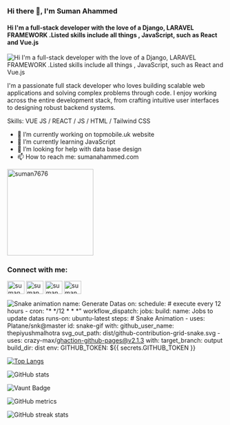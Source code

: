 ### Hi there 👋,  I'm Suman Ahammed
#### Hi I'm a full-stack developer with the love of a Django, LARAVEL FRAMEWORK .Listed skills include all things , JavaScript, such as React and Vue.js
![Hi I'm a full-stack developer with the love of a Django, LARAVEL FRAMEWORK .Listed skills include all things , JavaScript, such as React and Vue.js](https://media.licdn.com/dms/image/v2/D5616AQGjPrF2A3weHg/profile-displaybackgroundimage-shrink_350_1400/B56Zmkx_OIJ0AY-/0/1759406192852?e=1762992000&v=beta&t=BlB2xxxKqhqYBcHJECMFMBI_fKYf1-G-aH2_sO3l6zI)

I'm a passionate full stack developer who loves building scalable web applications and solving complex problems through code. I enjoy working across the entire development stack, from crafting intuitive user interfaces to designing robust backend systems.

Skills: VUE JS / REACT / JS / HTML / Tailwind CSS

- 🔭 I’m currently working on topmobile.uk website 
- 🌱 I’m currently learning JavaScript 
- 🤔 I’m looking for help with data base design 
- 📫 How to reach me: sumanahammed.com 

<p align="left"> <img src="https://komarev.com/ghpvc/?username=suman7676&label=Profile%20views&color=0e75b6&style=flat" hieght=200 width=200 alt="suman7676" /> </p>

<h3 align="left">Connect with me:</h3>
<p align="left">
<a href="[https://linkedin.com/in/suman ahammed](https://www.linkedin.com/in/full-stack-developer-suman/?lipi=urn%3Ali%3Apage%3Ad_flagship3_feed%3BRCTjya0AQ4CrEVsaUU805g%3D%3D)" target="blank"><img align="center" src="https://raw.githubusercontent.com/rahuldkjain/github-profile-readme-generator/master/src/images/icons/Social/linked-in-alt.svg" alt="suman ahammed" height="30" width="40" /></a>
<a href="[https://fb.com/suman ahammed](https://www.facebook.com/suman.ahammed.2024)" target="blank"><img align="center" src="https://raw.githubusercontent.com/rahuldkjain/github-profile-readme-generator/master/src/images/icons/Social/facebook.svg" alt="suman ahammed" height="30" width="40" /></a>
<a href="https://instagram.com/suman ahammed" target="blank"><img align="center" src="https://raw.githubusercontent.com/rahuldkjain/github-profile-readme-generator/master/src/images/icons/Social/instagram.svg" alt="suman ahammed" height="30" width="40" /></a>
<a href="https://sumanahammed.com" target="blank"><img align="center" src="https://raw.githubusercontent.com/rahuldkjain/github-profile-readme-generator/master/src/images/icons/Social/youtube.svg" alt="suman ahammed" height="30" width="40" /></a>
</p>

![Snake animation](https://github.com/thepiyushmalhotra/thepiyushmalhotra/blob/output/github-contribution-grid-snake.svg)
name: Generate Datas
on:
  schedule: # execute every 12 hours
    - cron: "* */12 * * *"
  workflow_dispatch:
jobs:
  build:
    name: Jobs to update datas
    runs-on: ubuntu-latest
    steps:
      # Snake Animation
      - uses: Platane/snk@master
        id: snake-gif
with:
          github_user_name: thepiyushmalhotra
          svg_out_path: dist/github-contribution-grid-snake.svg
      - uses: crazy-max/ghaction-github-pages@v2.1.3
        with:
          target_branch: output
          build_dir: dist
        env:
          GITHUB_TOKEN: ${{ secrets.GITHUB_TOKEN }}



[![Top Langs](https://github-readme-stats.vercel.app/api/top-langs/?username=suman7676)](https://github.com/anuraghazra/github-readme-stats)

![GitHub stats](https://github-readme-stats.vercel.app/api?username=suman7676&show_icons=true)  

![Vaunt Badge](https://api.vaunt.dev/v1/github/entities/suman7676/contributions?format=svg&private=false)  

![GitHub metrics](https://metrics.lecoq.io/suman7676)  

![GitHub streak stats](https://streak-stats.demolab.com/?user=suman7676)  

